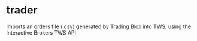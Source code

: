 trader
======

Imports an orders file (.csv) generated by Trading Blox into TWS, using the Interactive Brokers TWS API
